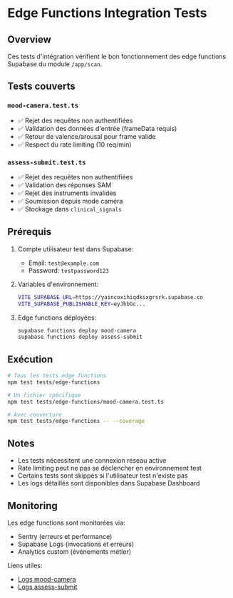 # Edge Functions Integration Tests

## Overview

Ces tests d'intégration vérifient le bon fonctionnement des edge functions Supabase du module `/app/scan`.

## Tests couverts

### `mood-camera.test.ts`
- ✅ Rejet des requêtes non authentifiées
- ✅ Validation des données d'entrée (frameData requis)
- ✅ Retour de valence/arousal pour frame valide
- ✅ Respect du rate limiting (10 req/min)

### `assess-submit.test.ts`
- ✅ Rejet des requêtes non authentifiées
- ✅ Validation des réponses SAM
- ✅ Rejet des instruments invalides
- ✅ Soumission depuis mode caméra
- ✅ Stockage dans `clinical_signals`

## Prérequis

1. Compte utilisateur test dans Supabase:
   - Email: `test@example.com`
   - Password: `testpassword123`

2. Variables d'environnement:
   ```bash
   VITE_SUPABASE_URL=https://yaincoxihiqdksxgrsrk.supabase.co
   VITE_SUPABASE_PUBLISHABLE_KEY=eyJhbGc...
   ```

3. Edge functions déployées:
   ```bash
   supabase functions deploy mood-camera
   supabase functions deploy assess-submit
   ```

## Exécution

```bash
# Tous les tests edge functions
npm test tests/edge-functions

# Un fichier spécifique
npm test tests/edge-functions/mood-camera.test.ts

# Avec couverture
npm test tests/edge-functions -- --coverage
```

## Notes

- Les tests nécessitent une connexion réseau active
- Rate limiting peut ne pas se déclencher en environnement test
- Certains tests sont skippés si l'utilisateur test n'existe pas
- Les logs détaillés sont disponibles dans Supabase Dashboard

## Monitoring

Les edge functions sont monitorées via:
- Sentry (erreurs et performance)
- Supabase Logs (invocations et erreurs)
- Analytics custom (événements métier)

Liens utiles:
- [Logs mood-camera](https://supabase.com/dashboard/project/yaincoxihiqdksxgrsrk/functions/mood-camera/logs)
- [Logs assess-submit](https://supabase.com/dashboard/project/yaincoxihiqdksxgrsrk/functions/assess-submit/logs)
